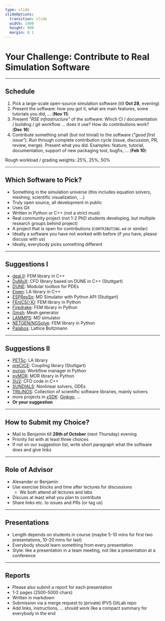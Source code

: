 ```yaml
---
type: slide
slideOptions:
  transition: slide
  width: 1400
  height: 900
  margin: 0.1
---
```


<style>
  .reveal strong {
	font-weight: bold;
    color: orange;
  }
  .reveal p {
    text-align: left;
  }
  .reveal section h1 {
    color: orange;
  }
  .reveal section h2 {
    color: orange;
  }
</style>


# Your Challenge: Contribute to Real Simulation Software

---

## Schedule

1. Pick a large-scale open-source simulation software (till **Oct 28**, evening)
2. Present the software: how you got it, what are main features, some tutorials you did, ... (**Nov 11**)
3. Present *"RSE infrastructure"* of the software: Which CI / documentation / building / git workflow ... does it use? How do contributions work? (**Dec 16**)
4. Contribute something small (but not trivial) to the software (*"good first issue"*). Run through complete contribution cycle (issue, discussion, PR, review, merge). Present what you did. Examples: feature, tutorial, documentation, support of new packaging tool, bugfix, ... (**Feb 10**)

Rough workload / grading weights: 25%, 25%, 50%

---

## Which Software to Pick?

* Something in the simulation universe (this includes equation solvers, meshing, scientific visualization, ...)
* Truly open source, all development in public
* Uses Git
* Written in Python or C++ (not a strict must)
* Real community project (not 1-2 PhD students developing, but multiple research groups behind project)
* A project that is open for contributions (`CONTRIBUTING.md` or similar)
* Ideally a software you have not worked with before (if you have, please discuss with us)
* Ideally, everybody picks something different

---

## Suggestions I

* [deal.II](https://dealii.org/): FEM library in C++
* [DuMuX](https://dumux.org/): CFD library based on DUNE in C++ (Stuttgart)
* [DUNE](https://www.dune-project.org/`): Modular toolbox for PDEs
* [Eigen](https://eigen.tuxfamily.org): LA library in C++
* [ESPResSo](https://espressomd.org): MD Simulator with Python API (Stuttgart)
* [FEniCS(-X)](https://fenicsproject.org/): FEM library in Python
* [Firedrake](https://www.firedrakeproject.org/): FEM library in Python
* [Gmsh](https://gmsh.info/): Mesh generator
* [LAMMPS](https://www.lammps.org/): MD simulator
* [NETGEN/NGSolve](https://ngsolve.org`): FEM library in Python
* [Palabos](https://palabos.unige.ch/): Lattice Boltzmann

---

## Suggestions II

* [PETSc](https://petsc.org/): LA library
* [preCICE](https://precice.org/): Coupling library (Stuttgart)
* [pyiron](https://pyiron.org/): Workflow manager in Python
* [pyMOR](https://pymor.org/): MOR library in Python
* [SU2](https://su2code.github.io/): CFD code in C++
* [SUNDIALS](https://computing.llnl.gov/projects/sundials): Nonlinear solvers, ODEs
* [TRILINOS](https://trilinos.github.io/): Collection of scientific software libraries, mainly solvers
* more projects in [xSDK](https://xsdk.info/packages/): [Ginkgo](https://ginkgo-project.github.io/), ...
* **Or your suggestion**

---

## How to Submit my Choice?

* Mail to Benjamin till **28th of October** (next Thursday) evening
* Priority list with at least three choices
* If not on our suggestion list, write short paragraph what the software does and give links

---

## Role of Advisor

* Alexander or Benjamin
* Use exercise blocks and time after lectures for discussions
  * We both attend all lectures and labs
* Discuss at least what you plan to contribute
* Share links etc. to issues and PRs (or tag us)

---

## Presentations

* Length depends on students in course (maybe 5-10 mins for first two presentations, 10-20 mins for last)
* Everybody should learn something from every presentation
* Style: like a presentation in a team meeting, not like a presentation at a conference

---

## Reports

* Please also submit a report for each presentation
* 1-2 pages (2500-5000 chars)
* Written in markdown
* Submission via a merge request to (private) IPVS GitLab repo
* Add links, instructions, ... should work like a compact summary for everybody in the end
